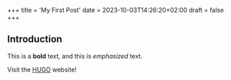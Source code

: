 +++
title = 'My First Post'
date = 2023-10-03T14:26:20+02:00
draft = false
+++

## Introduction

This is a **bold** text, and this is *emphasized* text. 

Visit the [HUGO](https://gohugo.io) website!
